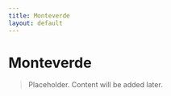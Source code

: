 ```yaml
---
title: Monteverde
layout: default
---
```


# Monteverde

> Placeholder. Content will be added later.
